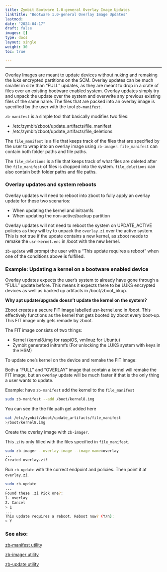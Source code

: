 ```yaml
---
title: Zymbit Bootware 1.0-general Overlay Image Updates
linkTitle: "Bootware 1.0-general Overlay Image Updates"
lastmod:
date: "2024-04-17"
draft: false
images: []
type: docs
layout: single
weight: 30
toc: true

---
```


-----

Overlay Images are meant to update devices without nuking and remaking the luks encrypted partitions on the SCM. Overlay updates can be much smaller in size than “FULL” updates, as they are meant to drop in a crate of files over an existing bootware enabled system. Overlay updates simply try and unpack the update over the system and overwrite any previous existing files of the same name. The files that are packed into an overlay image is specified by the user with the tool `zb-manifest`.

`zb-manifest` is a simple tool that basically modifies two files:

- /etc/zymbit/zboot/update_artifacts/file_manifest
- /etc/zymbit/zboot/update_artifacts/file_deletions

The `file_manifest` is a file that keeps track of the files that are specified by the user to wrap into an overlay image using `zb-imager`. `file_manifest` can contain both folder paths and file paths.

The `file_deletions` is a file that keeps track of what files are deleted after the `file_manifest` of files is dropped into the system. `file_deletions` can also contain both folder paths and file paths.

### Overlay updates and system reboots

Overlay updates will need to reboot into zboot to fully apply an overlay update for these two scenarios:

- When updating the kernel and initramfs
- When updating the non-active/backup partition

Overlay updates will not need to reboot the system on UPDATE_ACTIVE policies as they will try to unpack the `overlay.zi` over the active system. This is not true if the update contains a new kernel, as zboot needs to remake the `usr-kernel.enc` in /boot with the new kernel.

`zb-update` will prompt the user with a “This update requires a reboot” when one of the conditions above is fulfilled.

### Example: Updating a kernel on a bootware enabled device

Overlay updates expects the user’s system to already have gone through a “FULL” update before. This means it expects there to be LUKS encrypted devices as well as backed up artifacts in /boot/zboot_bkup.

**Why apt update/upgrade doesn’t update the kernel on the system?**

Zboot creates a secure FIT image labelled usr-kernel.enc in /boot. This effectively functions as the kernel that gets booted by zboot every boot-up. This FIT image only gets remade by zboot.

The FIT image consists of two things:

- Kernel (kernel8.img for raspiOS, vmlinuz for Ubuntu)
- Zymbit generated initramfs (For unlocking the LUKS system with keys in the HSM)

To update one’s kernel on the device and remake the FIT Image:

Both a “FULL” and “OVERLAY” image that contain a kernel will remake the FIT image, but an overlay update will be much faster if that is the only thing a user wants to update.

Example: have `zb-manifest` add the kernel to the `file_manifest`

```bash
sudo zb-manifest --add /boot/kernel8.img
```

You can see the the file path get added here

```bash
cat /etc/zymbit/zboot/update_artifacts/file_manifest
>/boot/kernel8.img
```

Create the overlay image with `zb-imager`.

This .zi is only filled with the files specified in `file_manifest`.

```bash
sudo zb-imager --overlay-image --image-name=overlay
...
Created overlay.zi!
```

Run `zb-update` with the correct endpoint and policies. Then point it at `overlay.zi`.

```bash
sudo zb-update
...
Found these .zi Pick one?:
1. overlay
2. Cancel
> 1
...
This update requires a reboot. Reboot now? (Y/n):
> Y
```

### See also:

[zb-manifest utility](../../utilities/zbmanifest)

[zb-imager utility](../../utilities/zbimager)

[zb-update utility](../../utilities/zbupdate)

